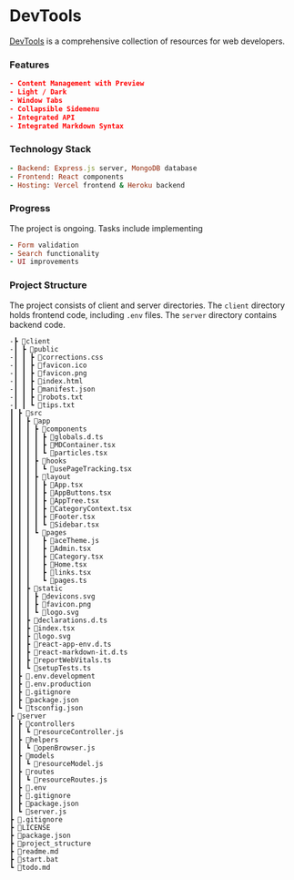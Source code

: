 # DevTools

[DevTools](https://github.com/stiantha/DevTools) is a comprehensive collection of resources for web developers.

### Features

```json
- Content Management with Preview
- Light / Dark
- Window Tabs
- Collapsible Sidemenu
- Integrated API
- Integrated Markdown Syntax
```

### Technology Stack

```ruby
- Backend: Express.js server, MongoDB database
- Frontend: React components
- Hosting: Vercel frontend & Heroku backend
```

### Progress

The project is ongoing. Tasks include implementing

```ruby
- Form validation
- Search functionality
- UI improvements
```

### Project Structure

The project consists of client and server directories.
The `client` directory holds frontend code, including `.env` files.
The `server` directory contains backend code.

```shell
-‍‍┣ 📂client‍‍‍‍‍‍‍‍‍‍
-┃ ┣ 📂public
-┃ ┃ ┣ 📜corrections.css
-┃ ┃ ┣ 📜favicon.ico
-┃ ┃ ┣ 📜favicon.png
-┃ ┃ ┣ 📜index.html
-┃ ┃ ┣ 📜manifest.json
-┃ ┃ ┣ 📜robots.txt
-┃ ┃ ┗ 📜tips.txt
┃ ┣ 📂src
┃ ┃ ┣ 📂app
┃ ┃ ┃ ┣ 📂components
┃ ┃ ┃ ┃ ┣ 📜globals.d.ts
┃ ┃ ┃ ┃ ┣ 📜MDContainer.tsx
┃ ┃ ┃ ┃ ┗ 📜particles.tsx
┃ ┃ ┃ ┣ 📂hooks
┃ ┃ ┃ ┃ ┗ 📜usePageTracking.tsx
┃ ┃ ┃ ┣ 📂layout
┃ ┃ ┃ ┃ ┣ 📜App.tsx
┃ ┃ ┃ ┃ ┣ 📜AppButtons.tsx
┃ ┃ ┃ ┃ ┣ 📜AppTree.tsx
┃ ┃ ┃ ┃ ┣ 📜CategoryContext.tsx
┃ ┃ ┃ ┃ ┣ 📜Footer.tsx
┃ ┃ ┃ ┃ ┗ 📜Sidebar.tsx
┃ ┃ ┃ ┗ 📂pages
┃ ┃ ┃   ┣ 📜aceTheme.js
┃ ┃ ┃   ┣ 📜Admin.tsx
┃ ┃ ┃   ┣ 📜Category.tsx
┃ ┃ ┃   ┣ 📜Home.tsx
┃ ┃ ┃   ┣ 📜links.tsx
┃ ┃ ┃   ┗ 📜pages.ts
┃ ┃ ┣ 📂static
┃ ┃ ┃ ┣ 📜devicons.svg
┃ ┃ ┃ ┣ 📜favicon.png
┃ ┃ ┃ ┗ 📜logo.svg
┃ ┃ ┣ 📜declarations.d.ts
┃ ┃ ┣ 📜index.tsx
┃ ┃ ┣ 📜logo.svg
┃ ┃ ┣ 📜react-app-env.d.ts
┃ ┃ ┣ 📜react-markdown-it.d.ts
┃ ┃ ┣ 📜reportWebVitals.ts
┃ ┃ ┗ 📜setupTests.ts
┃ ┣ 📜.env.development
┃ ┣ 📜.env.production
┃ ┣ 📜.gitignore
┃ ┣ 📜package.json
┃ ┗ 📜tsconfig.json
┣ 📂server
┃ ┣ 📂controllers
┃ ┃ ┗ 📜resourceController.js
┃ ┣ 📂helpers
┃ ┃ ┗ 📜openBrowser.js
┃ ┣ 📂models
┃ ┃ ┗ 📜resourceModel.js
┃ ┣ 📂routes
┃ ┃ ┗ 📜resourceRoutes.js
┃ ┣ 📜.env
┃ ┣ 📜.gitignore
┃ ┣ 📜package.json
┃ ┗ 📜server.js
┣ 📜.gitignore
┣ 📜LICENSE
┣ 📜package.json
┣ 📜project_structure
┣ 📜readme.md
┣ 📜start.bat
┗ 📜todo.md
```
